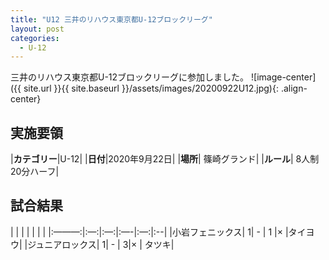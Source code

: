 ```yaml
---
title: "U12 三井のリハウス東京都U-12ブロックリーグ"
layout: post
categories:
  - U-12
---
```


三井のリハウス東京都U-12ブロックリーグに参加しました。
![image-center]({{ site.url }}{{ site.baseurl }}/assets/images/20200922U12.jpg){: .align-center}

## 実施要領

|**カテゴリー**|U-12|
|**日付**|2020年9月22日|
|**場所**| 篠崎グランド|
|**ルール**| 8人制20分ハーフ|

## 試合結果

|     |    |   |   |   |   |
|:———:|:—:|:—:|:—-|:—:|:--|
|小岩フェニックス| 1|  -  | 1 |× |タイヨウ|
|ジュニアロックス| 1|  -  | 3|× |  タツキ|
